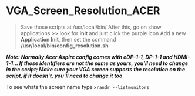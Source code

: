 # VGA_Screen_Resolution_ACER

>Save those scripts at /usr/local/bin/
>After this, go on show applications >> look for **init** and just click the purple icon
>Add a new **Application Init**, then set the command **/usr/local/bin/config_resolution.sh**

***Note: Normally Acer Aspire config comes with eDP-1-1, DP-1-1 and HDMI-1-1... If those identifiers are not the same as yours, you'll need to change in the script;
Make sure your VGA screen supports the resolution on the script, if it doesn't, you'll need to change it too***

To see whats the screen name type `xrandr --listmonitors`
